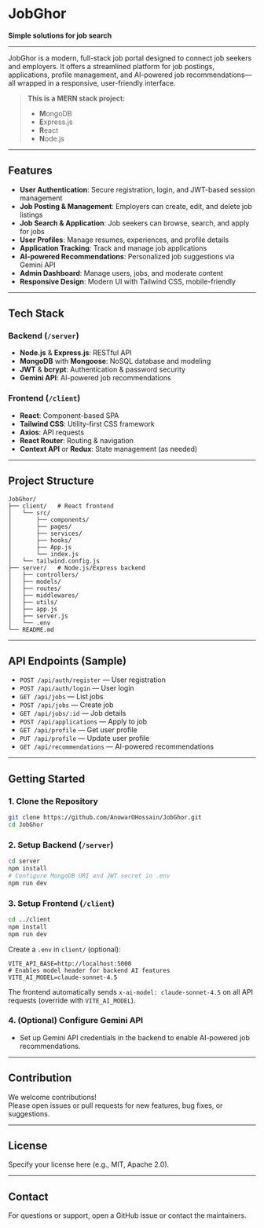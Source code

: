 # JobGhor
**Simple solutions for job search**

---

JobGhor is a modern, full-stack job portal designed to connect job seekers and employers. It offers a streamlined platform for job postings, applications, profile management, and AI-powered job recommendations—all wrapped in a responsive, user-friendly interface.

> **This is a MERN stack project:**  
> - **M**ongoDB  
> - **E**xpress.js  
> - **R**eact  
> - **N**ode.js  

---

## Features

- **User Authentication**: Secure registration, login, and JWT-based session management
- **Job Posting & Management**: Employers can create, edit, and delete job listings
- **Job Search & Application**: Job seekers can browse, search, and apply for jobs
- **User Profiles**: Manage resumes, experiences, and profile details
- **Application Tracking**: Track and manage job applications
- **AI-powered Recommendations**: Personalized job suggestions via Gemini API
- **Admin Dashboard**: Manage users, jobs, and moderate content
- **Responsive Design**: Modern UI with Tailwind CSS, mobile-friendly

---

## Tech Stack

### Backend (`/server`)
- **Node.js** & **Express.js**: RESTful API
- **MongoDB** with **Mongoose**: NoSQL database and modeling
- **JWT** & **bcrypt**: Authentication & password security
- **Gemini API**: AI-powered job recommendations

### Frontend (`/client`)
- **React**: Component-based SPA
- **Tailwind CSS**: Utility-first CSS framework
- **Axios**: API requests
- **React Router**: Routing & navigation
- **Context API** or **Redux**: State management (as needed)

---

## Project Structure

```
JobGhor/
├── client/   # React frontend
│   └── src/
│       ├── components/
│       ├── pages/
│       ├── services/
│       ├── hooks/
│       ├── App.js
│       └── index.js
│   └── tailwind.config.js
├── server/   # Node.js/Express backend
│   ├── controllers/
│   ├── models/
│   ├── routes/
│   ├── middlewares/
│   ├── utils/
│   ├── app.js
│   ├── server.js
│   └── .env
└── README.md
```

---

## API Endpoints (Sample)

- `POST /api/auth/register` — User registration
- `POST /api/auth/login` — User login
- `GET /api/jobs` — List jobs
- `POST /api/jobs` — Create job
- `GET /api/jobs/:id` — Job details
- `POST /api/applications` — Apply to job
- `GET /api/profile` — Get user profile
- `PUT /api/profile` — Update user profile
- `GET /api/recommendations` — AI-powered recommendations

---

## Getting Started

### 1. Clone the Repository
```bash
git clone https://github.com/AnowarOHossain/JobGhor.git
cd JobGhor
```

### 2. Setup Backend (`/server`)
```bash
cd server
npm install
# Configure MongoDB URI and JWT secret in .env
npm run dev
```

### 3. Setup Frontend (`/client`)
```bash
cd ../client
npm install
npm run dev
```

Create a `.env` in `client/` (optional):

```
VITE_API_BASE=http://localhost:5000
# Enables model header for backend AI features
VITE_AI_MODEL=claude-sonnet-4.5
```

The frontend automatically sends `x-ai-model: claude-sonnet-4.5` on all API requests (override with `VITE_AI_MODEL`).

### 4. (Optional) Configure Gemini API
- Set up Gemini API credentials in the backend to enable AI-powered job recommendations.

---

## Contribution

We welcome contributions!  
Please open issues or pull requests for new features, bug fixes, or suggestions.

---

## License

Specify your license here (e.g., MIT, Apache 2.0).

---

## Contact

For questions or support, open a GitHub issue or contact the maintainers.
